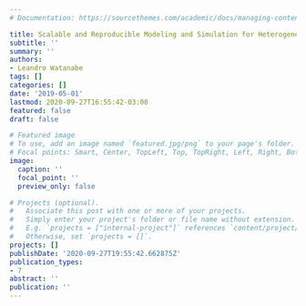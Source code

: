 ```yaml
---
# Documentation: https://sourcethemes.com/academic/docs/managing-content/

title: Scalable and Reproducible Modeling and Simulation for Heterogeneous Populations
subtitle: ''
summary: ''
authors:
- Leandro Watanabe
tags: []
categories: []
date: '2019-05-01'
lastmod: 2020-09-27T16:55:42-03:00
featured: false
draft: false

# Featured image
# To use, add an image named `featured.jpg/png` to your page's folder.
# Focal points: Smart, Center, TopLeft, Top, TopRight, Left, Right, BottomLeft, Bottom, BottomRight.
image:
  caption: ''
  focal_point: ''
  preview_only: false

# Projects (optional).
#   Associate this post with one or more of your projects.
#   Simply enter your project's folder or file name without extension.
#   E.g. `projects = ["internal-project"]` references `content/project/deep-learning/index.md`.
#   Otherwise, set `projects = []`.
projects: []
publishDate: '2020-09-27T19:55:42.662875Z'
publication_types:
- 7
abstract: ''
publication: ''
---
```

